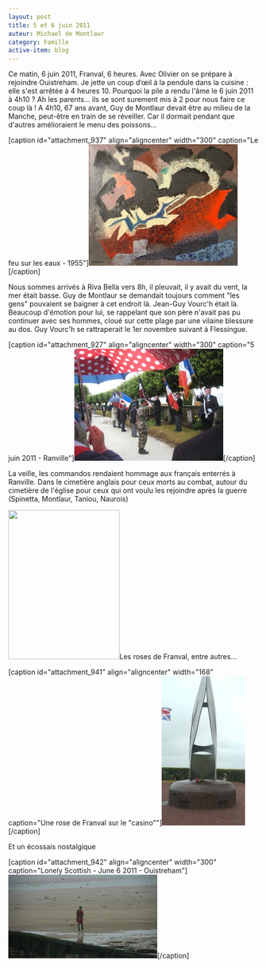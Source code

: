 ```yaml
---
layout: post
title: 5 et 6 juin 2011
auteur: Michael de Montlaur
category: Famille
active-item: blog
---
```

Ce matin, 6 juin 2011, Franval, 6 heures. Avec Olivier on se prépare à rejoindre Ouistreham. Je jette un coup d’œil à la pendule dans la cuisine : elle s'est arrêtée à 4 heures 10. Pourquoi la pile a rendu l'âme le 6 juin 2011 à 4h10 ? Ah les parents... ils se sont surement mis à 2 pour nous faire ce coup là !
A 4h10, 67 ans avant, Guy de Montlaur devait être au milieu de la Manche, peut-être en train de se réveiller. Car il dormait pendant que d'autres amélioraient le menu des poissons...

[caption id="attachment_937" align="aligncenter" width="300" caption="Le feu sur les eaux - 1955"]<a href="/photos/wordpress/Le-feu-sur-les-eaux.jpg"><img class="size-medium wp-image-937" title="Le feu sur les eaux" src="/photos/wordpress/Le-feu-sur-les-eaux-300x244.jpg" alt="" width="300" height="244" /></a>[/caption]

Nous sommes arrivés à Riva Bella vers 8h, il pleuvait, il y avait du  vent, la mer était basse. Guy de Montlaur se demandait toujours comment "les gens"  pouvaient se baigner à cet endroit là. Jean-Guy Vourc'h était là.  Beaucoup d'émotion pour lui, se rappelant que son père n'avait pas pu  continuer avec ses hommes, cloué sur cette plage par une vilaine  blessure au dos. Guy Vourc'h se rattraperait le 1er novembre suivant à  Flessingue.

[caption id="attachment_927" align="aligncenter" width="300" caption="5 juin 2011 - Ranville"]<a href="/photos/wordpress/6juin2011.jpg"><img class="size-medium wp-image-927" title="6juin2011" src="/photos/wordpress/6juin2011-300x225.jpg" alt="5 juin 2011 - Ranville" width="300" height="225" /></a>[/caption]

La veille, les commandos rendaient hommage aux français enterrés à Ranville. Dans le cimetière anglais pour ceux morts au combat, autour du cimetière de l'église pour ceux qui ont voulu les rejoindre après la guerre (Spinetta, Montlaur, Taniou, Naurois)

<a href="/photos/wordpress/StèleGdM.jpg"><img class="aligncenter size-medium wp-image-932" title="StèleGdM" src="/photos/wordpress/StèleGdM-224x300.jpg" alt="" width="224" height="300" /></a>Les roses de Franval, entre autres...

[caption id="attachment_941" align="aligncenter" width="168" caption="Une rose de Franval sur le &quot;casino&quot;"]<a href="/photos/wordpress/Monument-liste-2.jpg"><img class="size-medium wp-image-941" title="Monument liste 2" src="/photos/wordpress/Monument-liste-2-168x300.jpg" alt="" width="168" height="300" /></a>[/caption]

Et un écossais nostalgique

[caption id="attachment_942" align="aligncenter" width="300" caption="Lonely Scottish - June 6 2011 - Ouistreham"]<a href="/photos/wordpress/LonelyScottish-2.jpg"><img class="size-medium wp-image-942" title="LonelyScottish 2" src="/photos/wordpress/LonelyScottish-2-300x168.jpg" alt="" width="300" height="168" /></a>[/caption]
